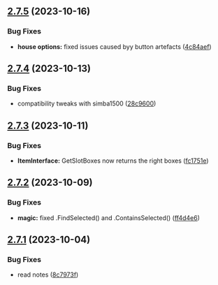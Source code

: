 ## [2.7.5](https://github.com/Torwent/SRL-T/compare/v2.7.4...v2.7.5) (2023-10-16)


### Bug Fixes

* **house options:** fixed issues caused byy button artefacts ([4c84aef](https://github.com/Torwent/SRL-T/commit/4c84aefd01d2700b435372fc1db43074ac98f315))



## [2.7.4](https://github.com/Torwent/SRL-T/compare/v2.7.3...v2.7.4) (2023-10-13)


### Bug Fixes

* compatibility tweaks with simba1500 ([28c9600](https://github.com/Torwent/SRL-T/commit/28c9600c708a25f23439ffdeff15e592d6175c5b))



## [2.7.3](https://github.com/Torwent/SRL-T/compare/v2.7.2...v2.7.3) (2023-10-11)


### Bug Fixes

* **ItemInterface:** GetSlotBoxes now returns the right boxes ([fc1751e](https://github.com/Torwent/SRL-T/commit/fc1751e8af3ca037f281acfc49c113273af084d6))



## [2.7.2](https://github.com/Torwent/SRL-T/compare/v2.7.1...v2.7.2) (2023-10-09)


### Bug Fixes

* **magic:** fixed .FindSelected() and .ContainsSelected() ([ff4d4e6](https://github.com/Torwent/SRL-T/commit/ff4d4e67e544adb1adfd22cda702591b0bc5750a))



## [2.7.1](https://github.com/Torwent/SRL-T/compare/v2.7.0...v2.7.1) (2023-10-04)


### Bug Fixes

* read notes ([8c7973f](https://github.com/Torwent/SRL-T/commit/8c7973f82328fbfb32c01df6f7ef2d810296b20b))



